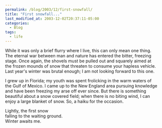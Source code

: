 ```yaml
---
permalink: /blog/2003/12/first-snowfall/
title: "First snowfall..."
last_modified_at: 2003-12-02T20:37:11-05:00
categories:
  - Blog
tags:
  - life
---
```


While it was only a brief flurry where I live, this can only mean one thing. The eternal war between man and nature has
entered the bitter, freezing stage. Once again, the shovels must be pulled out and squarely aimed at the frozen mounds
of snow that threaten to consume your hapless vehicle. Last year's winter was brutal enough; I am not looking forward
to this one.

I grew up in Florida; my youth was spent frolicking in the warm waters of the Gulf of Mexico. I came up to the New
England area pursuing knowledge and have been freezing my arse off ever since. But there is something beautiful about a
snow covered field; when there is no biting wind, I can enjoy a large blanket of snow. So, a haiku for the occasion.

Lightly, the first snow<br />
falling to the waiting ground.<br />
Winter awaits me.